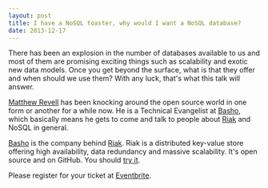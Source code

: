 ```yaml
---
layout: post
title: I have a NoSQL toaster, why would I want a NoSQL database?
date: 2013-12-17
---
```


There has been an explosion in the number of databases available to us and most of them are promising exciting things such as scalability and exotic new data models. Once you get beyond the surface, what is that they offer and when should we use them? With any luck, that's what this talk will answer.  

[Matthew Revell][1] has been knocking around the open source world in one form or another for a while now. He is a Technical Evangelist at [Basho][2], which basically means he gets to come and talk to people about [Riak][3] and NoSQL in general.  

[Basho][2] is the company behind [Riak][3]. Riak is a distributed key-value store offering high availability, data redundancy and massive scalability. It's open source and on GitHub. You should [try it][3].

Please register for your ticket at [Eventbrite][4].

[1]: https://twitter.com/matthewrevell
[2]: http://basho.com/
[3]: http://basho.com/riak/
[4]: http://www.eventbrite.com/e/phpne-december-i-have-a-nosql-toaster-why-would-i-want-a-nosql-database-tickets-9630534187?aff=eorg